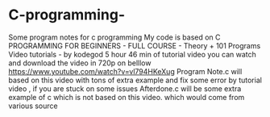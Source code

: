 # C-programming-
Some program notes for c programming 
My code is based on 
C PROGRAMMING FOR BEGINNERS - FULL COURSE - Theory + 101 Programs Video tutorials - by kodegod
5 hour 46 min of tutorial video
you can watch and download the video in 720p on belllow
https://www.youtube.com/watch?v=vl794HKeXug
Program Note.c will based on this video with tons of extra example and fix some error by tutorial video , if you are stuck on some issues
Afterdone.c will be some extra example of c which is not based on this video. which would come from various source 
